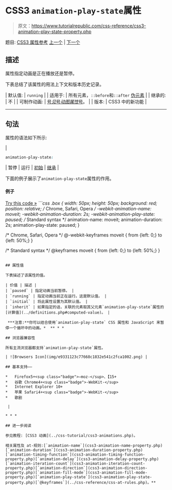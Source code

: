 # CSS3 `animation-play-state`属性

> 原文：<https://www.tutorialrepublic.com/css-reference/css3-animation-play-state-property.php>

题目: [CSS3 属性参考](css3-properties.php) [上一个](css3-animation-name-property.php) | [下一个](css3-animation-timing-function-property.php)

## 描述

属性指定动画是正在播放还是暂停。

下表总结了该属性的用法上下文和版本历史记录。

| 默认值: | `running` |
| 适用于: | 所有元素，`::before`和`::after` [伪元素](../css-tutorial/css-pseudo-elements.php#pseudo-elements) |
| 继承的: | 不 |
| 可制作动画: | [号*见*号*动图属性*号](css-animatable-properties.php)。 |
| 版本: | CSS3 中的新功能 |

* * *

## 句法

属性的语法如下所示:

| 

```css
animation-play-state: 
```

 | 暂停 &#124; 运行 &#124; [初始](../definitions.php#initial) &#124; [继承](../definitions.php#inherit) |

下面的例子展示了`animation-play-state`属性的作用。

#### 例子

[Try this code »](../codelab.php?topic=css3&file=animation-play-state-property "Try this code using online Editor") *```css
.box {
    width: 50px;
    height: 50px;
    background: red;
    position: relative;
    /* Chrome, Safari, Opera */
    -webkit-animation-name: moveit;
    -webkit-animation-duration: 2s;
    -webkit-animation-play-state: paused;
    /* Standard syntax */
    animation-name: moveit;
    animation-duration: 2s;
    animation-play-state: paused;
}

/* Chrome, Safari, Opera */
@-webkit-keyframes moveit {
    from {left: 0;}
    to {left: 50%;}
}

/* Standard syntax */
@keyframes moveit {
    from {left: 0;}
    to {left: 50%;}
}
```*  ** * *

## 属性值

下表描述了该属性的值。

| 价值 | 描述 |
| `paused` | 指定动画当前暂停。 |
| `running` | 指定动画当前正在运行。这是默认值。 |
| `initial` | 将此属性设置为其默认值。 |
| `inherit` | 如果指定的话，关联的元素取其父元素`animation-play-state`属性的[计算值](../definitions.php#computed-value)。 |

 ***注意:**你可以结合使用`animation-play-state` CSS 属性和 JavaScript 来暂停一个循环中的动画。*  ** * *

## 浏览器兼容性

所有主流浏览器都支持`animation-play-state`属性。

| ![Browsers Icon](img/e9331123c77668c1832e541c2fca1002.png) | 

## 基本支持——

*   Firefox5+<sup class="badge">—moz-</sup>、【15+
*   谷歌 Chrome4+<sup class="badge">-WebKit-</sup>
*   Internet Explorer 10+
*   苹果 Safari4+<sup class="badge">-WebKit-</sup>
*   歌剧

 |

* * *

## 进一步阅读

参见教程: [CSS3 动画](../css-tutorial/css3-animations.php)。

相关属性及 at-规则:[`animation-name`](css3-animation-name-property.php)[`animation-duration`](css3-animation-duration-property.php)[`animation-timing-function`](css3-animation-timing-function-property.php)[`animation-delay`](css3-animation-delay-property.php)[`animation-iteration-count`](css3-animation-iteration-count-property.php)[`animation-direction`](css3-animation-direction-property.php)[`animation-fill-mode`](css3-animation-fill-mode-property.php)[`animation-play-state`](css3-animation-play-state-property.php)[`@keyframes`](../css-reference/css-at-rules.php)。**